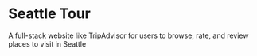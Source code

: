 # Seattle Tour

A full-stack website like TripAdvisor for users to browse, rate, and review places to visit in Seattle
